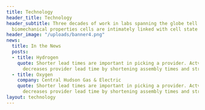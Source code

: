 ```yaml
---
title: Technology
header_title: Technology
header_subtitle: Three decades of work in labs spanning the globe tell us that the
  biomechanical properties cells are intimately linked with cell state
header_image: "/uploads/banner4.png"
news:
  title: In the News
  posts:
  - title: Hydrogen
    quote: Shorter lead times are important in picking a provider. Actvcontent's platform
      decreases provider lead time by shortening assembly times and streamlining QA.
  - title: Oxygen
    company: Central Hudson Gas & Electric
    quote: Shorter lead times are important in picking a provider. Actvcontent's platform
      decreases provider lead time by shortening assembly times and streamliningQA.
layout: technology
---
```


